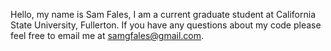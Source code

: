 Hello, my name is Sam Fales, I am a current graduate student at California State University, Fullerton. If you have any questions about my code please feel free to email me at samgfales@gmail.com.
